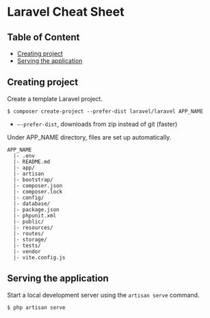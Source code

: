 # Laravel Cheat Sheet <!-- omit in toc -->

## Table of Content <!-- omit in toc -->
- [Creating project](#creating-project)
- [Serving the application](#serving-the-application)


## Creating project
Create a template Laravel project.
```
$ composer create-project --prefer-dist laravel/laravel APP_NAME
```
- `–-prefer-dist`, downloads from zip instead of git (faster)

Under APP_NAME directory, files are set up automatically.
```
APP_NAME
  |- .env
  |- README.md
  |- app/
  |- artisan
  |- bootstrap/
  |- composer.json
  |- composer.lock
  |- config/
  |- database/
  |- package.json
  |- phpunit.xml
  |- public/
  |- resources/
  |- routes/
  |- storage/
  |- tests/
  |- vendor
  |- vite.config.js
```


## Serving the application
Start a local development server using the `artisan serve` command.
```
$ php artisan serve
```
